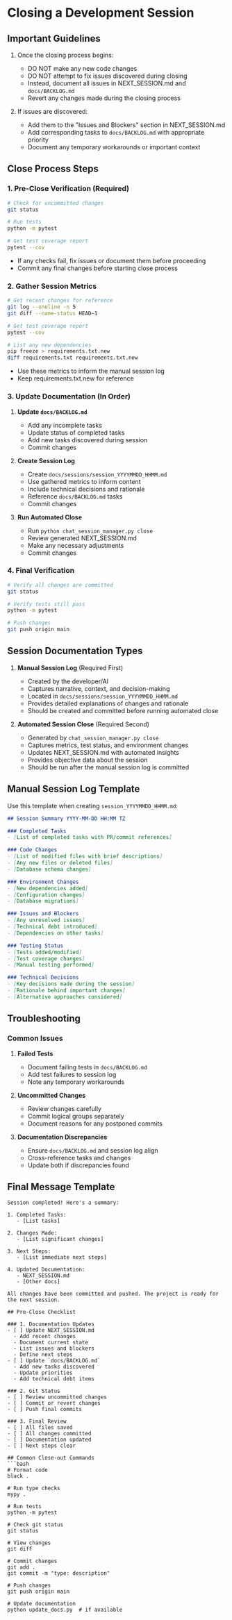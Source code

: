 # Closing a Development Session

## Important Guidelines
1. Once the closing process begins:
   - DO NOT make any new code changes
   - DO NOT attempt to fix issues discovered during closing
   - Instead, document all issues in NEXT_SESSION.md and `docs/BACKLOG.md`
   - Revert any changes made during the closing process

2. If issues are discovered:
   - Add them to the "Issues and Blockers" section in NEXT_SESSION.md
   - Add corresponding tasks to `docs/BACKLOG.md` with appropriate priority
   - Document any temporary workarounds or important context

## Close Process Steps

### 1. Pre-Close Verification (Required)
```bash
# Check for uncommitted changes
git status

# Run tests
python -m pytest

# Get test coverage report
pytest --cov
```
- If any checks fail, fix issues or document them before proceeding
- Commit any final changes before starting close process

### 2. Gather Session Metrics
```bash
# Get recent changes for reference
git log --oneline -n 5
git diff --name-status HEAD~1

# Get test coverage report
pytest --cov

# List any new dependencies
pip freeze > requirements.txt.new
diff requirements.txt requirements.txt.new
```
- Use these metrics to inform the manual session log
- Keep requirements.txt.new for reference

### 3. Update Documentation (In Order)
1. **Update `docs/BACKLOG.md`**
   - Add any incomplete tasks
   - Update status of completed tasks
   - Add new tasks discovered during session
   - Commit changes

2. **Create Session Log**
   - Create `docs/sessions/session_YYYYMMDD_HHMM.md`
   - Use gathered metrics to inform content
   - Include technical decisions and rationale
   - Reference `docs/BACKLOG.md` tasks
   - Commit changes

3. **Run Automated Close**
   - Run `python chat_session_manager.py close`
   - Review generated NEXT_SESSION.md
   - Make any necessary adjustments
   - Commit changes

### 4. Final Verification
```bash
# Verify all changes are committed
git status

# Verify tests still pass
python -m pytest

# Push changes
git push origin main
```

## Session Documentation Types

1. **Manual Session Log** (Required First)
   - Created by the developer/AI
   - Captures narrative, context, and decision-making
   - Located in `docs/sessions/session_YYYYMMDD_HHMM.md`
   - Provides detailed explanations of changes and rationale
   - Should be created and committed before running automated close

2. **Automated Session Close** (Required Second)
   - Generated by `chat_session_manager.py close`
   - Captures metrics, test status, and environment changes
   - Updates NEXT_SESSION.md with automated insights
   - Provides objective data about the session
   - Should be run after the manual session log is committed

## Manual Session Log Template
Use this template when creating `session_YYYYMMDD_HHMM.md`:
```markdown
## Session Summary YYYY-MM-DD HH:MM TZ

### Completed Tasks
- [List of completed tasks with PR/commit references]

### Code Changes
- [List of modified files with brief descriptions]
- [Any new files or deleted files]
- [Database schema changes]

### Environment Changes
- [New dependencies added]
- [Configuration changes]
- [Database migrations]

### Issues and Blockers
- [Any unresolved issues]
- [Technical debt introduced]
- [Dependencies on other tasks]

### Testing Status
- [Tests added/modified]
- [Test coverage changes]
- [Manual testing performed]

### Technical Decisions
- [Key decisions made during the session]
- [Rationale behind important changes]
- [Alternative approaches considered]
```

## Troubleshooting

### Common Issues
1. **Failed Tests**
   - Document failing tests in `docs/BACKLOG.md`
   - Add test failures to session log
   - Note any temporary workarounds

2. **Uncommitted Changes**
   - Review changes carefully
   - Commit logical groups separately
   - Document reasons for any postponed commits

3. **Documentation Discrepancies**
   - Ensure `docs/BACKLOG.md` and session log align
   - Cross-reference tasks and changes
   - Update both if discrepancies found

## Final Message Template
```
Session completed! Here's a summary:

1. Completed Tasks:
   - [List tasks]

2. Changes Made:
   - [List significant changes]

3. Next Steps:
   - [List immediate next steps]

4. Updated Documentation:
   - NEXT_SESSION.md
   - [Other docs]

All changes have been committed and pushed. The project is ready for the next session.

## Pre-Close Checklist

### 1. Documentation Updates
- [ ] Update NEXT_SESSION.md
  - Add recent changes
  - Document current state
  - List issues and blockers
  - Define next steps
- [ ] Update `docs/BACKLOG.md`
  - Add new tasks discovered
  - Update priorities
  - Add technical debt items

### 2. Git Status
- [ ] Review uncommitted changes
- [ ] Commit or revert changes
- [ ] Push final commits

### 3. Final Review
- [ ] All files saved
- [ ] All changes committed
- [ ] Documentation updated
- [ ] Next steps clear

## Common Close-out Commands
```bash
# Format code
black .

# Run type checks
mypy .

# Run tests
python -m pytest

# Check git status
git status

# View changes
git diff

# Commit changes
git add .
git commit -m "type: description"

# Push changes
git push origin main

# Update documentation
python update_docs.py  # if available
